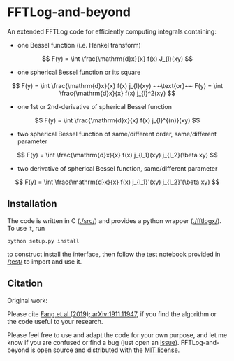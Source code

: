 # FFTLog-and-beyond

An extended FFTLog code for efficiently computing integrals containing:

- one Bessel function (i.e. Hankel transform)

$$ F(y) = \int \frac{\mathrm{d}x}{x} f(x) J_{l}(xy) $$

- one spherical Bessel function or its square

$$ F(y) = \int \frac{\mathrm{d}x}{x} f(x) j_{l}(xy) ~~\text{or}~~ F(y) = \int \frac{\mathrm{d}x}{x} f(x) j_{l}^2(xy) $$

- one 1st or 2nd-derivative of spherical Bessel function

$$ F(y) = \int \frac{\mathrm{d}x}{x} f(x) j_{l}^{(n)}(xy) $$

- two spherical Bessel function of same/different order, same/different parameter

$$ F(y) = \int \frac{\mathrm{d}x}{x} f(x) j_{l_1}(xy) j_{l_2}(\beta xy) $$

- two derivative of spherical Bessel function, same/different parameter

$$ F(y) = \int \frac{\mathrm{d}x}{x} f(x) j_{l_1}'(xy) j_{l_2}'(\beta xy) $$

## Installation

The code is written in C ([./src/](src)) and provides a python wrapper ([./fftlogx/](fftlogx)). To use it, run
```shell
python setup.py install
```
to construct install the interface, then follow the test notebook provided in [/test/](test) to import and use it.

## Citation

Original work:

Please cite [Fang et al (2019); arXiv:1911.11947](https://arxiv.org/abs/1911.11947), if you find the algorithm or the code useful to your research.

Please feel free to use and adapt the code for your own purpose, and let me know if you are confused or find a bug (just open an [issue](https://github.com/xfangcosmo/FFTLog-and-beyond/issues)). FFTLog-and-beyond is open source and distributed with the
[MIT license](https://opensource.org/licenses/mit).
